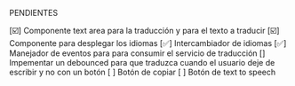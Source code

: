 PENDIENTES

[☑️] Componente text area para la traducción y para el texto a traducir
[☑️] Componente para desplegar los idiomas
[✅] Intercambiador de idiomas
[✅] Manejador de eventos para para consumir el servicio de traducción
[] Impementar un debounced para que traduzca cuando el usuario deje de escribir y no con un botón
[ ] Botón de copiar
[ ] Botón de text to speech
